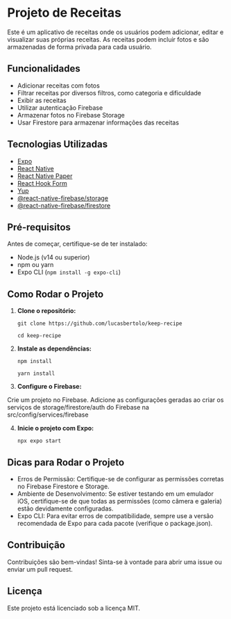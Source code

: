 # Projeto de Receitas

Este é um aplicativo de receitas onde os usuários podem adicionar, editar e visualizar suas próprias receitas. As receitas podem incluir fotos e são armazenadas de forma privada para cada usuário.

## Funcionalidades

- Adicionar receitas com fotos
- Filtrar receitas por diversos filtros, como categoria e dificuldade
- Exibir as receitas
- Utilizar autenticação Firebase
- Armazenar fotos no Firebase Storage
- Usar Firestore para armazenar informações das receitas

## Tecnologias Utilizadas

- [Expo](https://expo.dev/)
- [React Native](https://reactnative.dev/)
- [React Native Paper](https://callstack.github.io/react-native-paper/)
- [React Hook Form](https://react-hook-form.com/)
- [Yup](https://github.com/jquense/yup)
- [@react-native-firebase/storage](https://rnfirebase.io/storage/usage)
- [@react-native-firebase/firestore](https://rnfirebase.io/firestore/usage)

## Pré-requisitos

Antes de começar, certifique-se de ter instalado:

- Node.js (v14 ou superior)
- npm ou yarn
- Expo CLI (`npm install -g expo-cli`)

## Como Rodar o Projeto

1. **Clone o repositório:**

   ```git clone https://github.com/lucasbertolo/keep-recipe```
   
   ```cd keep-recipe```

2. **Instale as dependências:**

   ```npm install```

   ```yarn install```

3. **Configure o Firebase:**

Crie um projeto no Firebase.
Adicione as configurações geradas ao criar os serviços de storage/firestore/auth do Firebase na src/config/services/firebase

4. **Inicie o projeto com Expo:**

   ```npx expo start```

## Dicas para Rodar o Projeto

- Erros de Permissão: Certifique-se de configurar as permissões corretas no Firebase Firestore e Storage.
- Ambiente de Desenvolvimento: Se estiver testando em um emulador iOS, certifique-se de que todas as permissões (como câmera e galeria) estão devidamente configuradas.
- Expo CLI: Para evitar erros de compatibilidade, sempre use a versão recomendada de Expo para cada pacote (verifique o package.json).

## Contribuição

Contribuições são bem-vindas! Sinta-se à vontade para abrir uma issue ou enviar um pull request.

## Licença

Este projeto está licenciado sob a licença MIT.
